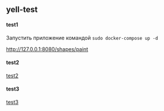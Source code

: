 ## yell-test

#### test1

Запустить приложение командой `sudo docker-compose up -d`

http://127.0.0.1:8080/shapes/paint

#### test2
[test2](test2/test2.sql)

#### test3
[test3](test3/test3.sql)